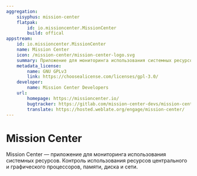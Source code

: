 ```yaml
---
aggregation:
    sisyphus: mission-center
    flatpak:
        id: io.missioncenter.MissionCenter
        build: offical
appstream:
    id: io.missioncenter.MissionCenter
    name: Mission Center
    icon: /mission-center/mission-center-logo.svg
    summary: Приложение для мониторинга использования системных ресурсов.
    metadata_license:
        name: GNU GPLv3
        link: https://choosealicense.com/licenses/gpl-3.0/
    developer:
        name: Mission Center Developers
    url:
        homepage: https://missioncenter.io/
        bugtracker: https://gitlab.com/mission-center-devs/mission-center/issues
        translate: https://hosted.weblate.org/engage/mission-center/
---
```


# Mission Center

Mission Center — приложение для мониторинга использования системных ресурсов. Контроль использования ресурсов центрального и графического процессоров, памяти, диска и сети.

<!--@include: @apps/_parts/install/content-repo.md-->
<!--@include: @apps/_parts/install/content-flatpak.md-->
